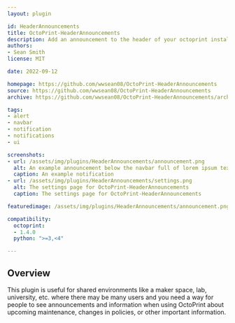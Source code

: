 ```yaml
---
layout: plugin

id: HeaderAnnouncements
title: OctoPrint-HeaderAnnouncements
description: Add an announcement to the header of your octoprint install for use in a shared environment
authors:
- Sean Smith
license: MIT

date: 2022-09-12

homepage: https://github.com/wwsean08/OctoPrint-HeaderAnnouncements
source: https://github.com/wwsean08/OctoPrint-HeaderAnnouncements
archive: https://github.com/wwsean08/OctoPrint-HeaderAnnouncements/archive/main.zip

tags:
- alert
- navbar
- notification
- notifications
- ui

screenshots:
- url: /assets/img/plugins/HeaderAnnouncements/announcement.png
  alt: An example announcement below the navbar full of lorem ipsum text
  caption: An example notification
- url: /assets/img/plugins/HeaderAnnouncements/settings.png
  alt: The settings page for OctoPrint-HeaderAnnouncements
  caption: The settings page for OctoPrint-HeaderAnnouncements

featuredimage: /assets/img/plugins/HeaderAnnouncements/announcement.png

compatibility:
  octoprint:
  - 1.4.0
  python: ">=3,<4"

---
```


## Overview

This plugin is useful for shared environments like a maker space, lab, university, etc. where there may be many users and you need a way for people to see announcements and information when using OctoPrint about upcoming maintenance, changes in policies, or other important information.
